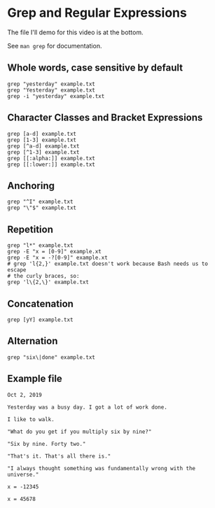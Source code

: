 # Grep and Regular Expressions 

The file I'll demo for this video is at the bottom.

See ``man grep`` for documentation.

## Whole words, case sensitive by default
 
```
grep "yesterday" example.txt
grep "Yesterday" example.txt
grep -i "yesterday" example.txt
```

## Character Classes and Bracket Expressions

```
grep [a-d] example.txt
grep [1-3] example.txt
grep [^a-d] example.txt
grep [^1-3] example.txt
grep [[:alpha:]] example.txt
grep [[:lower:]] example.txt
```

## Anchoring

```
grep "^I" example.txt
grep "\"$" example.txt
```

## Repetition

```
grep "l*" example.txt
grep -E "x = [0-9]" example.xt
grep -E "x = -?[0-9]" example.xt
# grep 'l{2,}' example.txt doesn't work because Bash needs us to escape
# the curly braces, so:
grep 'l\{2,\}' example.txt
```

## Concatenation

```
grep [yY] example.txt
```

## Alternation

```
grep "six\|done" example.txt
```

## Example file

```
Oct 2, 2019

Yesterday was a busy day. I got a lot of work done.

I like to walk.

"What do you get if you multiply six by nine?"

"Six by nine. Forty two."

"That's it. That's all there is."

"I always thought something was fundamentally wrong with the universe."

x = -12345

x = 45678
```
